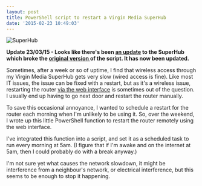 ```yaml
---
layout: post
title: PowerShell script to restart a Virgin Media SuperHub
date: '2015-02-23 10:49:03'
---
```



![SuperHub](/content/images/2016/01/er_photo_141727.jpg)

**Update 23/03/15  - Looks like there's been [an update](http://community.virginmedia.com/t5/Set-up/Super-Hub-1-amp-Super-Hub-2ac-New-Firmware/td-p/2777016) to the SuperHub which broke the [original version ](https://gist.github.com/BenNeise/6bff34ad037275723969/d2555a9265baaf1b735d2a6b2aaeadb12a63d2b3) of the script. It has now been updated.**

Sometimes, after a week or so of uptime, I find that wireless access through my Virgin Media SuperHub gets very slow (wired access is fine). Like most IT issues, the issue can be fixed with a restart, but as it's a wireless issue, restarting the router [via the web interface](http://help.virginmedia.com/system/selfservice.controller?CMD=VIEW_ARTICLE&ARTICLE_ID=138977&CURRENT_CMD=SEARCH&CONFIGURATION=1001&PARTITION_ID=1&USERTYPE=1&LANGUAGE=en&COUNTY=us&VM_CUSTOMER_TYPE=Cable) is sometimes out of the question. I usually end up having to go next door and restart the router manually.

To save this occasional annoyance, I wanted to schedule a restart for the router each morning when I'm unlikely to be using it. So, over the weekend, I wrote up this little PowerShell function to restart the router remotely using the web interface.

<script src="https://gist.github.com/BenNeise/6bff34ad037275723969.js"></script>

I've integrated this function into a script, and set it as a scheduled task to run every morning at 5am. (I figure that if I'm awake and on the internet at 5am, then I could probably do with a break anyway.)

I'm not sure yet what causes the network slowdown, it might be interference from a neighbour's network, or electrical interference, but this seems to be enough to stop it happening.



